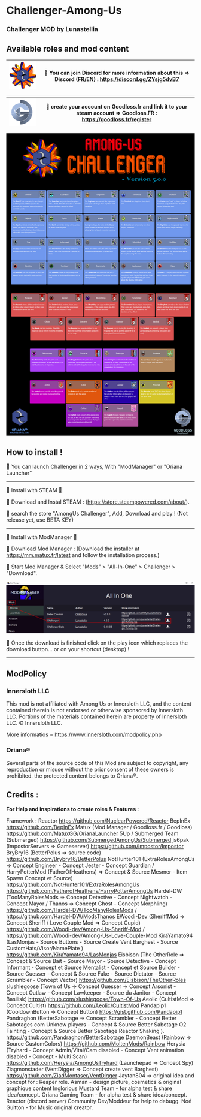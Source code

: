 # Challenger-Among-Us
### Challenger MOD by Lunastellia

## Available roles and mod content

| ![Install](https://github.com/Lunastellia/Challenger-Among-Us/blob/main/OrianaChallenger.png?raw=true) | 🔶 You can join Discord for more information about this =>                                               Discord (FR/EN) : https://discord.gg/ZYsjg5dvB7| 
| :---:   | :-: | 

| ![Install](https://github.com/Lunastellia/Challenger-Among-Us/blob/main/Goodlossfr.png?raw=true) | 🔶 create your account on Goodloss.fr and link it to your steam account => Goodloss.FR : https://goodloss.fr/register| 
| :---:   | :-: | 


![Install](https://github.com/Lunastellia/Challenger-Among-Us/blob/main/rolespanelimg.png?raw=true) 


## How to install !

🔶  You can launch Challenger in 2 ways, With "ModManager" or "Oriana Launcher" 

***

 🔻 Install with STEAM 🔻

🔹 Download and Instal STEAM : (https://store.steampowered.com/about/).

🔹 search the store "AmongUs Challenger", Add, Download and play ! (Not release yet, use BETA KEY)


***

  🔻 Install with ModManager 🔻

🔹 Download Mod Manager : (Download the installer at https://mm.matux.fr/latest and follow the installation process.)

🔹 Start Mod Manager & Select "Mods" > "All-In-One" > Challenger > "Download".

![Install](https://github.com/Lunastellia/Challenger-Among-Us/blob/main/Oriana_Challenger_launchMM.png?raw=true)

🔹 Once the download is finished click on the play icon which replaces the download button... or on your shortcut (desktop) !

***

## ModPolicy

### Innersloth LLC

This mod is not affiliated with Among Us or Innersloth LLC, and the content contained therein is not endorsed or otherwise sponsored by Innersloth LLC. Portions of the materials contained herein are property of Innersloth LLC. © Innersloth LLC.

More informatios = https://www.innersloth.com/modpolicy.php

### Oriana® 

Several parts of the source code of this Mod are subject to copyright, any reproduction or misuse without the prior consent of these owners is prohibited.
the protected content belongs to Oriana®.


## Credits :

**For Help and inspirations to create roles & Features :**

Framework : Reactor https://github.com/NuclearPowered/Reactor
BepInEx https://github.com/BepInEx
Matux (Mod Manager / Goodloss.fr / Goodloss) https://github.com/MatuxGG/OrianaLauncher
5Up / Submerged Team (Submerged) 
https://github.com/SubmergedAmongUs/Submerged 
js6pak (ImpostorServers => Gameserver) https://github.com/Impostor/Impostor 
BryBry16 (BetterPolus => source code) https://github.com/Brybry16/BetterPolus
NotHunter101 (ExtraRolesAmongUs => Concept Engineer - Concept Jester - Concept Guardian / HarryPotterMod (FatherOfHeathens)  => Concept & Source Mesmer - Item Spawn Concept et Source) https://github.com/NotHunter101/ExtraRolesAmongUs
https://github.com/FatherofHeathens/HarryPotterAmongUs
Hardel-DW (TooManyRolesMods => Concept Detective - Concept Nightwatch - Concept Mayor / Thanos => Concept Ghost - Concept Morphling) https://github.com/Hardel-DW/TooManyRolesMods / https://github.com/Hardel-DW/ModsThanos
EWoodi-Dev (SheriffMod => Concept Sheriff / Love Couple Mod => Concept Cupid) https://github.com/Woodi-dev/Among-Us-Sheriff-Mod / https://github.com/Woodi-dev/Among-Us-Love-Couple-Mod 
KiraYamato94 (LasMonjas - Source Buttons - Source Create Vent Barghest  - Source CustomHats/Visor/NamePlate ) https://github.com/KiraYamato94/LasMonjas 
Eisbison (The OtherRole => Concept & Source Bait - Source Mayor - Source Detective - Concept Informant - Concept et Source Mentalist - Concept et Source Builder - Source Guesser - Concept & Source Fake - Source Dictator - Source Scrambler - Concept Vector) https://github.com/Eisbison/TheOtherRoles
slushiegoose (Town of Us => Concept Guesser => Concept Arsonist - Concept Outlaw - Concept Lawkeeper - Source du Janitor - Concept Basilisk) https://github.com/slushiegoose/Town-Of-Us 
Aeolic (CultistMod => Concept Cultist) https://github.com/Aeolic/CultistMod 
Pandapip1 (CooldownButton => Concept Button) https://gist.github.com/Pandapip1
Pandraghon (BetterSabotage => Concept Scrambler - Concept Better Sabotages com Unknow players - Concept & Source Better Sabotage O2 Fainting - Concept & Source Better Sabotage Reactor Shaking ). https://github.com/Pandraghon/BetterSabotage
DaemonBeast (Rainbow => Source CustomColors) https://github.com/MoltenMods/Rainbow
Herysia (Tryhard - Concept Admin/Vital/Cam disabled - Concept Vent animation disabled - Concept - Multi Scan) https://github.com/Herysia/AmongUsTryhard
(Launchepad => Concept Spy)
Ziagmonstader (VentDigger => Concept create vent Barghest) https://github.com/ZiadMontaser/VentDigger 
Jaytan804 => original idea and concept for : Reaper role.
Asman - design picture, cosmetics & original graphique content
Inglorious Mustard Team - for alpha test & share idea/concept.
Oriana Gaming Team - for alpha test & share idea/concept.
Reactor (discord server) Community Dev/Moddeur for help to debugg.
Noé Guitton - for Music original creator.




